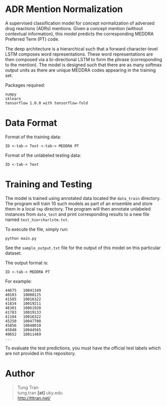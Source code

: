 # ADR Mention Normalization

A supervised classification model for concept normalization of adversed drug reactions (ADRs) mentions. Given a concept mention (without contextual information), this model predicts the corresponding MEDDRA Preferred Term (PT) code.

The deep architecture is a hierarchical such that a forward character-level LSTM composes word representations. These word representations are then composed via a bi-directional LSTM to form the phrase (corresponding to the mention). The model is designed such that there are as many softmax output units as there are unique MEDDRA codes appearing in the training set. 

Packages required:
~~~
numpy
sklearn
tensorflow 1.0.0 with tensorflow-fold
~~~

# Data Format

Format of the training data:

`ID <-tab-> Text <-tab-> MEDDRA PT`


Format of the unlabeled testing data:

`ID <-tab-> Text`

# Training and Testing

The model is trained using annotated data located the `data_train` directory. The program will train 10 such models as part of an ensemble and store them in a local `tmp` directory. The program will then annotate unlabeled instances from `data_test` and print corresponding results to a new file named `test_hiercharlstm.txt`.

To execute the file, simply run:

`python main.py`

See the `sample_output.txt` file for the output of this model on this particular dataset.

The output format is:

`ID <-tab-> MEDDRA PT`

For example:

~~~
44675	10041349
40103	10000125
41585	10016322
41834	10019211
46301	10061920
41783	10019133
41184	10016322
45250	10047700
45856	10048010
45048	10044565
40652	10011469
...
~~~

To evaluate the test predictions, you must have the official test labels which are not provided in this repository.

# Author

> Tung Tran  
> tung.tran **[at]** uky.edu  
> <http://tttran.net/>

